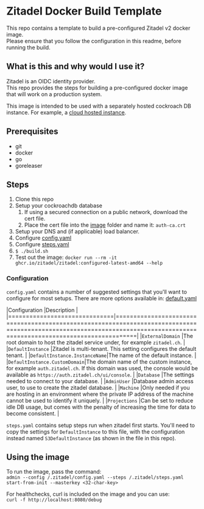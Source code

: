 
# Zitadel Docker Build Template

This repo contains a template to build a pre-configured Zitadel v2 docker image.  
Please ensure that you follow the configuration in this readme, before running
the build.

## What is this and why would I use it?

Zitadel is an OIDC identity provider.  
This repo provides the steps for building a pre-configured docker image that
will work on a production system.

This image is intended to be used with a separately hosted cockroach DB
instance. For example, a [cloud hosted instance](https://www.cockroachlabs.com/product/).

## Prerequisites

* git
* docker
* go
* goreleaser

## Steps

1. Clone this repo
2. Setup your cockroachdb database
   1. If using a secured connection on a public network, download the cert file.
   2. Place the cert file into the [image](./image) folder and name it: `auth-ca.crt`
3. Setup your DNS and (if applicable) load balancer.
4. Configure [config.yaml](./image/config.yaml)
5. Configure [steps.yaml](./image/steps.yaml)
6. `$ ./build.sh`
7. Test out the image: `docker run --rm -it ghcr.io/zitadel/zitadel:configured-latest-amd64 --help`

### Configuration

`config.yaml` contains a number of suggested settings that you'll want to
configure for most setups. There are more options available in:
[default.yaml](https://github.com/zitadel/zitadel/blob/v2-alpha/cmd/defaults.yaml)

|Configuration                 |Description                                                                                                                                                             |
|==============================|========================================================================================================================================================================|
|`ExternalDomain`              |The root domain to host the zitadel service under, for example `zitadel.ch`.                                                                                            |
|`DefaultInstance`             |Zitadel is multi-tenant. This setting configures the default tenant.                                                                                                    |
|`DefaultInstance.InstanceName`|The name of the default instance.                                                                                                                                       |
|`DefaultInstance.CustomDomain`|The domain name of the custom instance, for example `auth.zitadel.ch`. If this domain was used, the console would be available as `https://auth.zitadel.ch/ui/console`. |
|`Database`                    |The settings needed to connect to your database.                                                                                                                        |
|`AdminUser`                   |Database admin access user, to use to create the zitadel database.                                                                                                      |
|`Machine`                     |Only needed if you are hosting in an environment where the private IP address of the machine cannot be used to identify it uniquely.                                    |
|`Projections`                 |Can be set to reduce idle DB usage, but comes with the penalty of increasing the time for data to become consistent.                                                    |

`steps.yaml` contains setup steps run when zitadel first starts. You'll need to
copy the settings for `DefaultInstance` to this file, with the configuration
instead named `S3DefaultInstance` (as shown in the file in this repo).

## Using the image

To run the image, pass the command:  
`admin --config /.zitadel/config.yaml --steps /.zitadel/steps.yaml start-from-init --masterkey <32-char-key>`

For healthchecks, curl is included on the image and you can use:  
`curl -f http://localhost:8080/debug`
